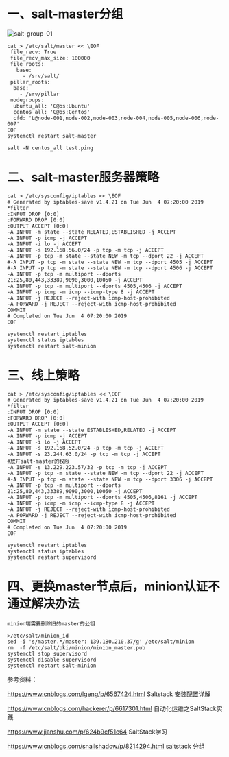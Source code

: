 # 一、salt-master分组
  
  
  ![salt-group-01](https://github.com/Lancger/study_new/blob/master/images/salt-group-01.png)


```
cat > /etc/salt/master << \EOF
 file_recv: True
 file_recv_max_size: 100000
 file_roots:
   base:
     - /srv/salt/
 pillar_roots:
  base:
    - /srv/pillar
 nodegroups:
  ubuntu_all: 'G@os:Ubuntu'
  centos_all: 'G@os:Centos'
  cfd: 'L@node-001,node-002,node-003,node-004,node-005,node-006,node-007'
EOF
systemctl restart salt-master

salt -N centos_all test.ping
```
# 二、salt-master服务器策略
```
cat > /etc/sysconfig/iptables << \EOF
# Generated by iptables-save v1.4.21 on Tue Jun  4 07:20:00 2019
*filter
:INPUT DROP [0:0]
:FORWARD DROP [0:0]
:OUTPUT ACCEPT [0:0]
-A INPUT -m state --state RELATED,ESTABLISHED -j ACCEPT
-A INPUT -p icmp -j ACCEPT
-A INPUT -i lo -j ACCEPT
-A INPUT -s 192.168.56.0/24 -p tcp -m tcp -j ACCEPT
-A INPUT -p tcp -m state --state NEW -m tcp --dport 22 -j ACCEPT
#-A INPUT -p tcp -m state --state NEW -m tcp --dport 4505 -j ACCEPT
#-A INPUT -p tcp -m state --state NEW -m tcp --dport 4506 -j ACCEPT
-A INPUT -p tcp -m multiport --dports 21:25,80,443,33389,9090,3000,10050 -j ACCEPT
-A INPUT -p tcp -m multiport --dports 4505,4506 -j ACCEPT
-A INPUT -p icmp -m icmp --icmp-type 8 -j ACCEPT
-A INPUT -j REJECT --reject-with icmp-host-prohibited
-A FORWARD -j REJECT --reject-with icmp-host-prohibited
COMMIT
# Completed on Tue Jun  4 07:20:00 2019
EOF

systemctl restart iptables
systemctl status iptables
systemctl restart salt-minion
```

# 三、线上策略
```
cat > /etc/sysconfig/iptables << \EOF
# Generated by iptables-save v1.4.21 on Tue Jun  4 07:20:00 2019
*filter
:INPUT DROP [0:0]
:FORWARD DROP [0:0]
:OUTPUT ACCEPT [0:0]
-A INPUT -m state --state ESTABLISHED,RELATED -j ACCEPT
-A INPUT -p icmp -j ACCEPT
-A INPUT -i lo -j ACCEPT
-A INPUT -s 192.168.52.0/24 -p tcp -m tcp -j ACCEPT
-A INPUT -s 23.244.63.0/24 -p tcp -m tcp -j ACCEPT
#放开salt-master的权限
-A INPUT -s 13.229.223.57/32 -p tcp -m tcp -j ACCEPT
-A INPUT -p tcp -m state --state NEW -m tcp --dport 22 -j ACCEPT
#-A INPUT -p tcp -m state --state NEW -m tcp --dport 3306 -j ACCEPT
-A INPUT -p tcp -m multiport --dports 21:25,80,443,33389,9090,3000,10050 -j ACCEPT
-A INPUT -p tcp -m multiport --dports 4505,4506,8161 -j ACCEPT
-A INPUT -p icmp -m icmp --icmp-type 8 -j ACCEPT
-A INPUT -j REJECT --reject-with icmp-host-prohibited
-A FORWARD -j REJECT --reject-with icmp-host-prohibited
COMMIT
# Completed on Tue Jun  4 07:20:00 2019
EOF

systemctl restart iptables
systemctl status iptables
systemctl restart supervisord
```

# 四、更换master节点后，minion认证不通过解决办法
```
minion端需要删除旧的master的公钥

>/etc/salt/minion_id
sed -i 's/master.*/master: 139.180.210.37/g' /etc/salt/minion
rm  -f /etc/salt/pki/minion/minion_master.pub
systemctl stop supervisord
systemctl disable supervisord
systemctl restart salt-minion
```
参考资料：

https://www.cnblogs.com/lgeng/p/6567424.html    Saltstack 安装配置详解 

https://www.cnblogs.com/hackerer/p/6617301.html  自动化运维之SaltStack实践

https://www.jianshu.com/p/624b9cf51c64  SaltStack学习 

https://www.cnblogs.com/snailshadow/p/8214294.html  saltstack 分组
